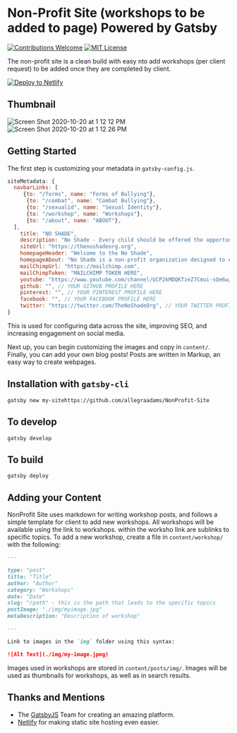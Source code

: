 Non-Profit Site (workshops to be added to page) Powered by Gatsby
=====
[![Contributions Welcome](https://img.shields.io/badge/Contributions-Welcome-green.svg)](https://shields.io/) [![MIT License](https://img.shields.io/badge/License-MIT-blue.svg)](https://shields.io/)

The non-profit site is a clean build with easy nto add workshops (per client request) to be added once they are completed by client.

[![Deploy to Netlify](https://www.netlify.com/img/deploy/button.svg)](https://app.netlify.com/start/deploy?repository=https://github.com/madelyneriksen/NonProfitSite)

## Thumbnail
![Screen Shot 2020-10-20 at 1 12 12 PM](https://user-images.githubusercontent.com/56889853/96627546-a5dda600-12d6-11eb-98a2-702193bc9af5.png)
![Screen Shot 2020-10-20 at 1 12 26 PM](https://user-images.githubusercontent.com/56889853/96627560-aa09c380-12d6-11eb-89df-4c3bccda698b.png)

## Getting Started

The first step is customizing your metadata in `gatsby-config.js`.

```javascript
siteMetadata: {
  navbarLinks: [
     {to: "/forms", name: "Forms of Bullying"},
      {to: "/combat", name: "Combat Bullying"},
      {to: "/sexualid", name: "Sexual Identity"},
      {to: "/workshop", name: "Workshops"},
      {to: "/about", name: "ABOUT"},
  ],
    title: "NO SHADE",
    description: "No Shade - Every child should be offered the opportunity to be educated without fear.",
    siteUrl: "https://thenoshadeorg.org",
    homepageHeader: "Welcome to the No Shade",
    homepageAbout: "No Shade is a non-profit organization designed to equip individuals and their partents on various forms of bullying, solutions to target it and assistance to those effected.",
    mailChimpUrl: "https://mailchimp.com",
    mailChimpToken: "MAILCHIMP TOKEN HERE",
    youtube: "https://www.youtube.com/channel/UCP2kMDQKTzeZ7Cmui-sQe6w/videos", // YOUR YOUTUBE PROFILE HERE
    github: "", // YOUR GITHUB PROFILE HERE 
    pinterest: "", // YOUR PINTEREST PROFILE HERE
    facebook: "", // YOUR FACEBOOK PROFILE HERE
    twitter: "https://twitter.com/TheNoShadeOrg", // YOUR TWITTER PROFILE HERE
}
```

This is used for configuring data across the site, improving SEO, and increasing engagement on social media.

Next up, you can begin customizing the images and copy in `content/`. Finally, you can add your own blog posts! Posts are written in Markup, an easy way to create webpages.

## Installation with `gatsby-cli`
`gatsby new my-sitehttps://github.com/allegraadams/NonProfit-Site`

## To develop
`gatsby develop`

## To build
`gatsby deploy`


## Adding your Content

NonProfit Site uses markdown for writing workshop posts, and follows a simple template for client to add new workshops. All workshops will be available using the link to workshops. within the worksho link are sublinks to specific topics. To add a new workshop, create a file in `content/workshop/` with the following:

```markdown
---

type: "post"
title: "Title"
author: "Author"
category: "Workshops"
date: "Date"
slug: "/path" - this is the path that leads to the specific topics
postImage: "./img/myimage.jpg"
metaDescription: "Description of workshop"

---

Link to images in the `img` folder using this syntax:

![Alt Text](./img/my-image.jpeg)
```

Images used in workshops are stored in `content/posts/img/`. Images  will be used as thumbnails for workshops, as well as in search results.


## Thanks and Mentions

* The [GatsbyJS](https://www.gatsbyjs.org/) Team for creating an amazing platform.
* [Netlify](https://www.netlify.com/) for making static site hosting even easier.

